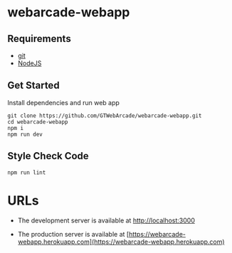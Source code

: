 # webarcade-webapp

## Requirements

- [git](https://git-scm.com/)
- [NodeJS](https://nodejs.org/en/download/)

## Get Started

Install dependencies and run web app

```shell
git clone https://github.com/GTWebArcade/webarcade-webapp.git
cd webarcade-webapp
npm i
npm run dev
```

## Style Check Code

```shell
npm run lint
```

# URLs

- The development server is available at [http://localhost:3000](http://localhost:3000)

- The production server is available at [https://webarcade-webapp.herokuapp.com](https://webarcade-webapp.herokuapp.com)

